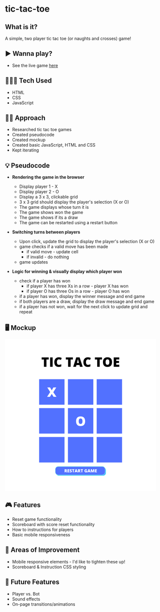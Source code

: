 # tic-tac-toe

## What is it?
A simple, two player tic tac toe (or naughts and crosses) game!

## ▶️ Wanna play?
- See the live game [here](https://kaytawho.github.io/tic-tac-toe/)

## 👩🏾‍💻 Tech Used

-   HTML
-   CSS
-   JavaScript

## ✍🏾 Approach
- Researched tic tac toe games
- Created pseudocode
- Created mockup
- Created basic JavaScript, HTML and CSS
- Kept iterating

## 💡 Pseudocode

- **Rendering the game in the browser**
    - Display player 1 - X
    - Display player 2 - O
    - Display a 3 x 3, clickable grid
    - 3 x 3 grid should display the player's selection (X or O)
    - The game displays whose turn it is
    - The game shows won the game
    - The game shows if its a draw
    - The game can be restarted using a restart button
    
- **Switching turns between players**
    - Upon click, update the grid to display the player's selection (X or O)
    - game checks if a valid move has been made
        - if valid move - update cell
        - if invalid - do nothing
    - game updates
    
- **Logic for winning & visually display which player won**
    - check if a player has won
        - if player X has three Xs in a row - player X has won
        - if player O has three Os in a row - player O has won
    - if a player has won, display the winner message and end game
    - if both players are a draw, display the draw message and end game
    - if a player has not won, wait for the next click to update grid and repeat


## 🖥️ Mockup
![game mockup](tic-tac-toe-mockup.png)

## 🎮 Features
- Reset game functionality
- Scoreboard with score reset functionality
- How to instructions for players
- Basic mobile responsiveness

## 💭 Areas of Improvement
- Mobile responsive elements - I'd like to tighten these up!
- Scoreboard & Instruction CSS styling

## 👾 Future Features
- Player vs. Bot
- Sound effects
- On-page transitions/animations


